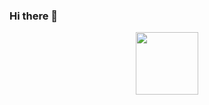 ### Hi there 👋

<div id="header" align="center">
  <img src="https://giphy.com/embed/QHE5gWI0QjqF2" width="100"/>
</div>


<!--
**bionexi/bionexi** is a ✨ _special_ ✨ repository because its `README.md` (this file) appears on your GitHub profile.

Here are some ideas to get you started:

- 🔭 I’m currently working on ...
- 🌱 I’m currently learning ...
- 👯 I’m looking to collaborate on ...
- 🤔 I’m looking for help with ...
- 💬 Ask me about ...
- 📫 How to reach me: ...
- 😄 Pronouns: ...
- ⚡ Fun fact: ...
-->
